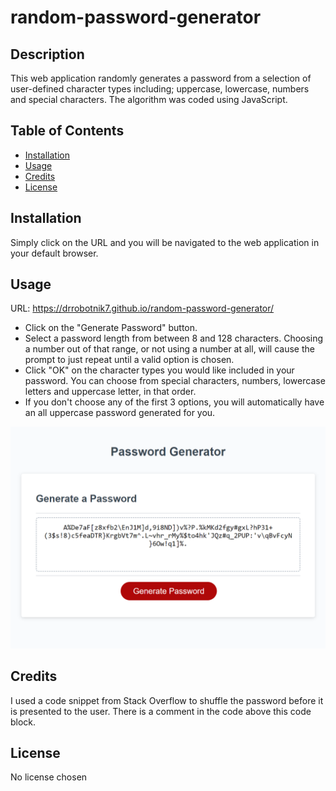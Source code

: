 # random-password-generator

## Description

This web application randomly generates a password from a selection of user-defined character types including; uppercase, lowercase, numbers and special characters. The algorithm was coded using JavaScript.

## Table of Contents

- [Installation](#installation)
- [Usage](#usage)
- [Credits](#credits)
- [License](#license)

## Installation

Simply click on the URL and you will be navigated to the web application in your default browser.

## Usage

URL: https://drrobotnik7.github.io/random-password-generator/

- Click on the "Generate Password" button. 
- Select a password length from between 8 and 128 characters. Choosing a number out of that range, or not using a number at all, will cause the prompt to just repeat until a valid option is chosen.
- Click "OK" on the character types you would like included in your password. You can choose from special characters, numbers, lowercase letters and uppercase letter, in that order.
- If you don't choose any of the first 3 options, you will automatically have an all uppercase password generated for you.

![Password Generator screenshot](assets/rpg-screenshot.png)

## Credits

I used a code snippet from Stack Overflow to shuffle the password before it is presented to the user. There is a comment in the code above this code block.

## License

No license chosen